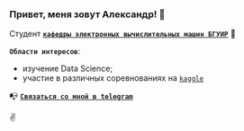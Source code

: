 ### Привет, меня зовут Александр! 👋

Студент [**`кафедры электронных вычислительных машин БГУИР`**](https://www.bsuir.by/) 👀

**`Области интересов`**:
- изучение Data Science;
- участие в различных соревнованиях на [`kaggle`](https://www.kaggle.com/de4fening)

📭 [**`Связаться со мной в telegram`**](https://t.me/de4fening)

✌️
